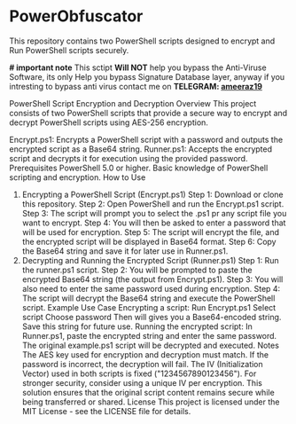 # PowerObfuscator
This repository contains two PowerShell scripts designed to encrypt and Run PowerShell scripts securely.

**# important note**
This sctipt **Will NOT** help you bypass the Anti-Viruse Software, its only Help you bypass Signature Database layer, anyway if you intresting to bypass anti virus contact me on **TELEGRAM: [ameeraz19]([url](https://t.me/ameeraz19))**

PowerShell Script Encryption and Decryption
Overview
This project consists of two PowerShell scripts that provide a secure way to encrypt and decrypt PowerShell scripts using AES-256 encryption.

Encrypt.ps1: Encrypts a PowerShell script with a password and outputs the encrypted script as a Base64 string.
Runner.ps1: Accepts the encrypted script and decrypts it for execution using the provided password.
Prerequisites
PowerShell 5.0 or higher.
Basic knowledge of PowerShell scripting and encryption.
How to Use
1. Encrypting a PowerShell Script (Encrypt.ps1)
Step 1: Download or clone this repository.
Step 2: Open PowerShell and run the Encrypt.ps1 script.
Step 3: The script will prompt you to select the .ps1 pr any script file you want to encrypt.
Step 4: You will then be asked to enter a password that will be used for encryption.
Step 5: The script will encrypt the file, and the encrypted script will be displayed in Base64 format.
Step 6: Copy the Base64 string and save it for later use in Runner.ps1.
2. Decrypting and Running the Encrypted Script (Runner.ps1)
Step 1: Run the runner.ps1 script.
Step 2: You will be prompted to paste the encrypted Base64 string (the output from Encrypt.ps1).
Step 3: You will also need to enter the same password used during encryption.
Step 4: The script will decrypt the Base64 string and execute the PowerShell script.
Example Use Case
Encrypting a script:
Run Encrypt.ps1
Select script
Choose password
Then will gives you a Base64-encoded string.
Save this string for future use.
Running the encrypted script:
In Runner.ps1, paste the encrypted string and enter the same password.
The original example.ps1 script will be decrypted and executed.
Notes
The AES key used for encryption and decryption must match. If the password is incorrect, the decryption will fail.
The IV (Initialization Vector) used in both scripts is fixed ("1234567890123456"). For stronger security, consider using a unique IV per encryption.
This solution ensures that the original script content remains secure while being transferred or shared.
License
This project is licensed under the MIT License - see the LICENSE file for details.

